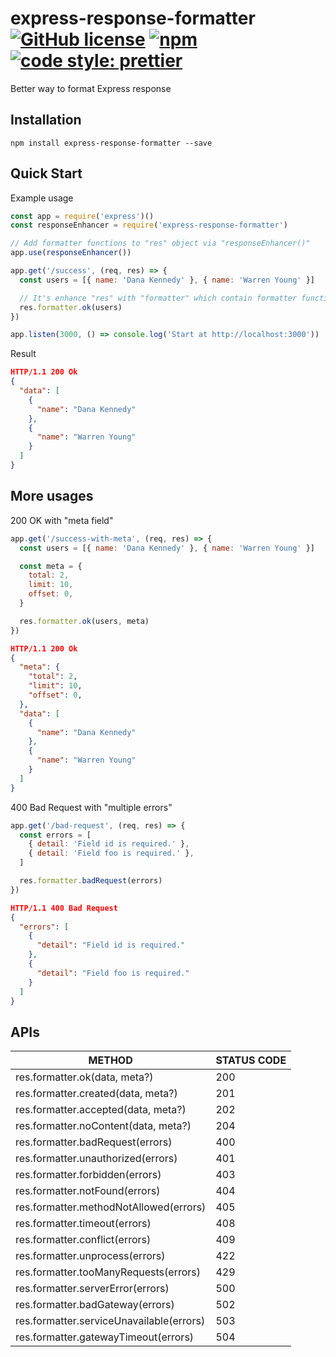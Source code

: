 # express-response-formatter [![GitHub license](https://img.shields.io/badge/license-MIT-blue.svg)](https://github.com/aofleejay/express-response-formatter/blob/master/LICENSE.md) [![npm](https://img.shields.io/npm/v/express-response-formatter.svg)](https://www.npmjs.com/package/express-response-formatter) [![code style: prettier](https://img.shields.io/badge/code_style-prettier-ff69b4.svg)](https://github.com/prettier/prettier)

Better way to format Express response

## Installation

```
npm install express-response-formatter --save
```

## Quick Start

Example usage

```js
const app = require('express')()
const responseEnhancer = require('express-response-formatter')

// Add formatter functions to "res" object via "responseEnhancer()"
app.use(responseEnhancer())

app.get('/success', (req, res) => {
  const users = [{ name: 'Dana Kennedy' }, { name: 'Warren Young' }]

  // It's enhance "res" with "formatter" which contain formatter functions
  res.formatter.ok(users)
})

app.listen(3000, () => console.log('Start at http://localhost:3000'))
```

Result

```json
HTTP/1.1 200 Ok
{
  "data": [
    {
      "name": "Dana Kennedy"
    },
    {
      "name": "Warren Young"
    }
  ]
}
```

## More usages

200 OK with "meta field"

```js
app.get('/success-with-meta', (req, res) => {
  const users = [{ name: 'Dana Kennedy' }, { name: 'Warren Young' }]

  const meta = {
    total: 2,
    limit: 10,
    offset: 0,
  }

  res.formatter.ok(users, meta)
})
```

```json
HTTP/1.1 200 Ok
{
  "meta": {
    "total": 2,
    "limit": 10,
    "offset": 0,
  },
  "data": [
    {
      "name": "Dana Kennedy"
    },
    {
      "name": "Warren Young"
    }
  ]
}
```

400 Bad Request with "multiple errors"

```js
app.get('/bad-request', (req, res) => {
  const errors = [
    { detail: 'Field id is required.' },
    { detail: 'Field foo is required.' },
  ]

  res.formatter.badRequest(errors)
})
```

```json
HTTP/1.1 400 Bad Request
{
  "errors": [
    {
      "detail": "Field id is required."
    },
    {
      "detail": "Field foo is required."
    }
  ]
}
```

## APIs

| METHOD                                   | STATUS CODE |
| ---------------------------------------- | ----------- |
| res.formatter.ok(data, meta?)            | 200         |
| res.formatter.created(data, meta?)       | 201         |
| res.formatter.accepted(data, meta?)      | 202         |
| res.formatter.noContent(data, meta?)     | 204         |
| res.formatter.badRequest(errors)         | 400         |
| res.formatter.unauthorized(errors)       | 401         |
| res.formatter.forbidden(errors)          | 403         |
| res.formatter.notFound(errors)           | 404         |
| res.formatter.methodNotAllowed(errors)   | 405         |
| res.formatter.timeout(errors)            | 408         |
| res.formatter.conflict(errors)           | 409         |
| res.formatter.unprocess(errors)          | 422         |
| res.formatter.tooManyRequests(errors)    | 429         |
| res.formatter.serverError(errors)        | 500         |
| res.formatter.badGateway(errors)         | 502         |
| res.formatter.serviceUnavailable(errors) | 503         |
| res.formatter.gatewayTimeout(errors)     | 504         |
